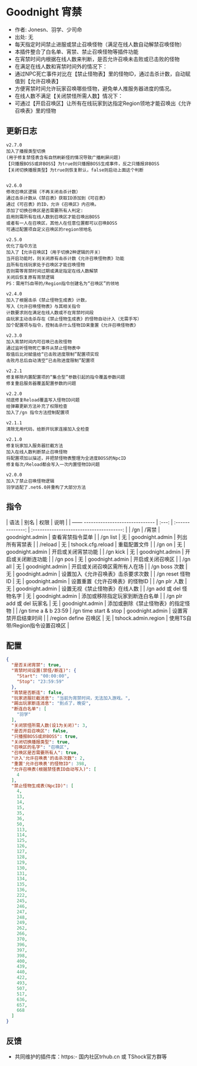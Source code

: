 # Goodnight 宵禁
- 作者: Jonesn、羽学、少司命
- 出处: 无
- 每天指定时间禁止进服或禁止召唤怪物（满足在线人数自动解禁召唤怪物）
- 本插件整合了白名单、宵禁、禁止召唤怪物等插件功能
- 在宵禁时间内根据在线人数来判断，是否允许召唤未击败或已击败的怪物
- 在满足在线人数和宵禁时间外的情况下：
- 通过NPC死亡事件对比在【禁止怪物表】里的怪物ID，通过击杀计数，自动赋值到【允许召唤表】
- 方便宵禁时间允许玩家召唤哪些怪物，避免单人推服务器进度的情况。
- 在线人数不满足【关闭禁怪所需人数】情况下：
- 可通过【开启召唤区】让所有在线玩家到达指定Region领地才能召唤出《允许召唤表》里的怪物

## 更新日志

```
v2.7.0
加入了播报类型切换
(用于修复禁怪表含有自然刷新怪的情况导致广播刷屏问题)
【只播报BOSS或非BOSS】为true则只播报BOSS生成事件，反之只播报非BOSS
【关闭切换播报类型】为true则恢复默认，false则启动上面这个判断


v2.6.0
修改召唤区逻辑（不再关闭击杀计数）
通过击杀计数从《禁召表》获取ID添加到《可召表》
通过《可召表》的ID，允许《召唤区》内召唤。
添加了切换召唤区是否需要所有人判定:
启用则需所有在线人数到召唤区才能召唤出BOSS
或者有一人在召唤区，其他人在任意位置都可以召唤BOSS
可通过配置项自定义召唤区的region领地名

v2.5.0
优化了指令方法
加入了【允许召唤区】（用于切换2种逻辑的开关）
当开启功能时，则关闭原有击杀计数《允许召唤怪物表》功能
且所有在线玩家处于召唤区才能召唤怪物
否则需等宵禁时间过期或满足指定在线人数解禁
关闭后恢复原有宵禁逻辑
PS：需用TS自带的/Region指令创建名为“召唤区”的领地

v2.4.0
加入了根据击杀《禁止怪物生成表》计数，
写入《允许召唤怪物表》与其相关指令
计数要求则在满足在线人数或不在宵禁时间段
由玩家主动击杀存在《禁止怪物生成表》的怪物自动计入（无需手写）
加个配置项与指令，控制击杀什么怪物ID来重置《允许召唤怪物表》

v2.3.0
加入宵禁时间内可召唤已击败怪物
通过监听怪物死亡事件从禁止怪物表中
取值后比对赋值给“已击败进度限制”配置项实现
击败月总后自动清空“已击败进度限制”配置项

v2.2.1
修复移除内置配置项的“集合型”参数引起的指令覆盖参数问题
修复重启服务器覆盖配置参数的问题

v2.2.0
彻底修复Reload覆盖写入怪物ID问题
给弹幕更新方法补充了权限检查
加入了/gn 指令方法控制配置项

v2.1.1
清除无用代码，给断开玩家连接加入全检查

v2.1.0
修复玩家加入服务器拦截方法
加入在线人数判断禁止召唤怪物
将配置项加以描述，并把禁怪物表整理为全进度BOSS的NpcID
修复每次/Reload都会写入一次内置怪物ID问题

v2.0.0
加入了禁止召唤怪物逻辑
羽学适配了.net6.0并重构了大部分方法
```

## 指令

| 语法                             | 别名  |       权限       |                   说明                   |
| —— ------------------------------ | :---: | :--------------: | :--------------------------------------: |
| /gn |  /宵禁  |  goodnight.admin |    查看宵禁指令菜单    |
| /gn list | 无 |  goodnight.admin |    列出所有宵禁表    |
| /reload |  无  |  tshock.cfg.reload |    重载配置文件    |
| /gn on | 无 |  goodnight.admin |    开启或关闭宵禁功能    |
| /gn kick | 无 |  goodnight.admin |    开启或关闭断连功能    |
| /gn pos | 无 |  goodnight.admin |    开启或关闭召唤区   |
| /gn all | 无 |  goodnight.admin |    开启或关闭召唤区需所有人在场   |
| /gn boss 次数 | 无 |  goodnight.admin |    设置加入《允许召唤表》击杀要求次数    |
| /gn reset 怪物ID | 无 |  goodnight.admin |    设置重置《允许召唤表》的怪物ID    |
| /gn plr 人数 | 无 |  goodnight.admin |    设置无视《禁止怪物表》在线人数    |
| /gn add 或 del 怪物名字 | 无 |  goodnight.admin |    添加或移除指定玩家到断连白名单    |
| /gn plr add 或 del 玩家名 | 无 |  goodnight.admin |    添加或删除《禁止怪物表》的指定怪物   |
| /gn time a & b 23:59 | /gn time start & stop |  goodnight.admin |    设置宵禁开启结束时间    |
| /region define 召唤区 | 无 |  tshock.admin.region |    使用TS自带/Region指令设置召唤区    |





## 配置

```json
{
  "是否关闭宵禁": true,
  "宵禁时间设置(禁怪/断连)": {
    "Start": "00:00:00",
    "Stop": "23:59:59"
  },
  "宵禁是否断连": false,
  "玩家进服拦截消息": "当前为宵禁时间，无法加入游戏。",
  "踢出玩家断连消息": "到点了，晚安",
  "断连白名单": [
    "羽学"
  ],
  "关闭禁怪所需人数(设1为关闭)": 3,
  "是否开启召唤区": false,
  "只播报BOSS或非BOSS": true,
  "关闭切换播报类型": true,
  "召唤区的名字": "召唤区",
  "召唤区是否需要所有人": true,
  "计入'允许召唤表'的击杀次数": 2,
  "重置'允许召唤表'的怪物ID": 398,
  "允许召唤表(根据禁怪表ID自动写入)": [
    4
  ],
  "禁止怪物生成表(NpcID)": [
    4,
    13,
    14,
    15,
    35,
    36,
    50,
    113,
    114,
    125,
    126,
    127,
    128,
    129,
    130,
    131,
    134,
    135,
    136,
    222,
    245,
    246,
    247,
    248,
    249,
    262,
    266,
    370,
    396,
    397,
    398,
    400,
    439,
    440,
    422,
    493,
    507,
    517,
    636,
    657,
    668
  ]
}
```
## 反馈
- 共同维护的插件库：https:- 国内社区trhub.cn 或 TShock官方群等